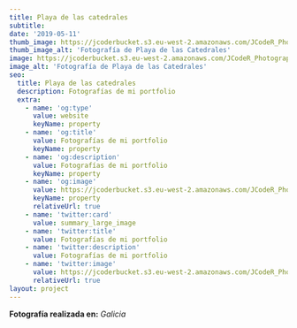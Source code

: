 ```yaml
---
title: Playa de las catedrales
subtitle:
date: '2019-05-11'
thumb_image: https://jcoderbucket.s3.eu-west-2.amazonaws.com/JCodeR_Photography/mini-paisaje-9.jpg
thumb_image_alt: 'Fotografía de Playa de las Catedrales'
image: https://jcoderbucket.s3.eu-west-2.amazonaws.com/JCodeR_Photography/mini-paisaje-9.jpg
image_alt: 'Fotografía de Playa de las Catedrales'
seo:
  title: Playa de las catedrales
  description: Fotografías de mi portfolio
  extra:
    - name: 'og:type'
      value: website
      keyName: property
    - name: 'og:title'
      value: Fotografías de mi portfolio
      keyName: property
    - name: 'og:description'
      value: Fotografías de mi portfolio
      keyName: property
    - name: 'og:image'
      value: https://jcoderbucket.s3.eu-west-2.amazonaws.com/JCodeR_Photography/mini-paisaje-9.jpg
      keyName: property
      relativeUrl: true
    - name: 'twitter:card'
      value: summary_large_image
    - name: 'twitter:title'
      value: Fotografías de mi portfolio
    - name: 'twitter:description'
      value: Fotografías de mi portfolio
    - name: 'twitter:image'
      value: https://jcoderbucket.s3.eu-west-2.amazonaws.com/JCodeR_Photography/mini-paisaje-9.jpg
      relativeUrl: true
layout: project
---
```


**Fotografía realizada en:**  *Galicia*